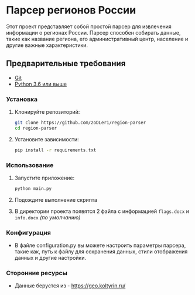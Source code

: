 # Парсер регионов России


Этот проект представляет собой простой парсер для извлечения информации о регионах России. Парсер способен собирать данные, такие как название региона, его административный центр, население и другие важные характеристики.

## Предварительные требования

- [Git](https://git-scm.com)
- [Python 3.6 или выше](https://www.python.org/downloads/)

### Установка

1. Клонируйте репозиторий:

   ```bash
   git clone https://github.com/zoDLer1/region-parser
   cd region-parser
2. Установите зависимости:
    ```bash
    pip install -r requirements.txt
    ```
### Использование

1. Запустите приложение:

    ```bash
    python main.py
    ```
2. Подождите выполнение скрипта
3. В директории проекта появятся 2 файла с информацией `flags.docx` и `info.docx` *(по умолчанию)*

### Конфигурация
- В файле configuration.py вы можете настроить параметры парсера, такие как, путь к файлу для сохранения данных, стили отображения данных и другие настройки.
### Сторонние ресурсы
- Данные берустся из - https://geo.koltyrin.ru/

